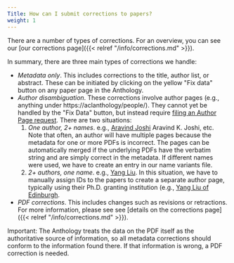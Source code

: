 ```yaml
---
Title: How can I submit corrections to papers?
weight: 1
---
```


There are a number of types of corrections. For an overview, you can see our [our corrections page]({{< relref "/info/corrections.md" >}}).

In summary, there are three main types of corrections we handle:

* _Metadata only_. This includes corrections to the title, author list, or abstract. These can be initiated by clicking on the yellow "Fix data" button on any paper page in the Anthology.
* _Author disambiguation_. These corrections involve author pages (e.g., anything under https://aclanthology/people/). They cannot yet be handled by the "Fix Data" button, but instead require [filing an Author Page request](https://github.com/acl-org/acl-anthology/issues/new?template=02-name-correction.yml). There are two situations:
   1. _One author, 2+ names_. e.g., [Aravind Joshi](https://aclanthology.org/people/aravind-joshi) Aravind K. Joshi, etc. Note that often, an author will have multiple pages because the metadata for one or more PDFs is incorrect. The pages can be automatically merged if the underlying PDFs have the verbatim string and are simply correct in the metadata. If different names were used, we have to create an entry in our name variants file.
   2. _2+ authors, one name_. e.g., [Yang Liu](https://aclanthology.org/people/yang-liu). In this situation, we have to manually assign IDs to the papers to create a separate author page, typically using their Ph.D. granting institution (e.g., [Yang Liu of Edinburgh](https://aclanthology.org/people/y/yang-liu-edinburgh/).
* _PDF corrections_. This includes changes such as revisions or retractions. For more information, please see see [details on the corrections page]({{< relref "/info/corrections.md" >}}).

Important: The Anthology treats the data on the PDF itself as the authoritative source of information, so all metadata corrections should conform to the information found there. If that information is wrong, a PDF correction is needed.

